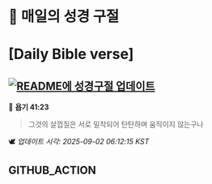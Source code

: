 # 🙏 매일의 성경 구절
# [Daily Bible verse]
## [![README에 성경구절 업데이트](https://github.com/DONGSUKA/first_test/actions/workflows/update-readme-bible.yml/badge.svg)](https://github.com/DONGSUKA/first_test/actions/workflows/update-readme-bible.yml)
<!-- START_BIBLE_VERSE -->
📖 **욥기 41:23**
> 그것의 살껍질은 서로 밀착되어 탄탄하며 움직이지 않는구나

🕊️ _업데이트 시각: 2025-09-02 06:12:15 KST_
  <!-- END_BIBLE_VERSE -->
## GITHUB_ACTION
